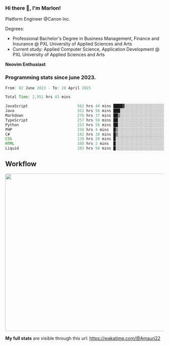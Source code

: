 
### Hi there 👋, I'm Marlon!

Platform Engineer @Canon Inc.

Degrees: 
- Professional Bachelor's Degree in Business Management, Finance and Insurance @ PXL University of Applied Sciences and Arts
- Current study: Applied Computer Science, Application Development @ PXL University of Applied Sciences and Arts

**Neovim Enthusiast**

### Programming stats since june 2023.
<!--START_SECTION:waka-->

```java
From: 02 June 2023 - To: 20 April 2025

Total Time: 2,951 hrs 43 mins

JavaScript                      562 hrs 44 mins ████▓░░░░░░░░░░░░░░░░░░░░   18.64 %
Java                            351 hrs 56 mins ███░░░░░░░░░░░░░░░░░░░░░░   11.65 %
Markdown                        276 hrs 37 mins ██▒░░░░░░░░░░░░░░░░░░░░░░   09.16 %
TypeScript                      257 hrs 50 mins ██░░░░░░░░░░░░░░░░░░░░░░░   08.54 %
Python                          253 hrs 56 mins ██░░░░░░░░░░░░░░░░░░░░░░░   08.41 %
PHP                             156 hrs 4 mins  █▒░░░░░░░░░░░░░░░░░░░░░░░   05.17 %
C#                              142 hrs 38 mins █▒░░░░░░░░░░░░░░░░░░░░░░░   04.72 %
CSS                             139 hrs 20 mins █░░░░░░░░░░░░░░░░░░░░░░░░   04.61 %
HTML                            108 hrs 2 mins  █░░░░░░░░░░░░░░░░░░░░░░░░   03.58 %
Liquid                          102 hrs 58 mins █░░░░░░░░░░░░░░░░░░░░░░░░   03.41 %
```

<!--END_SECTION:waka-->

## Workflow
<a href="https://wakatime.com"><img width="750" height="500" src="https://wakatime.com/share/@Amauri22/c9755ad7-b574-44e4-a9ee-ddb3582724ea.png" /></a>

**My full stats** are visible through this url: https://wakatime.com/@Amauri22
